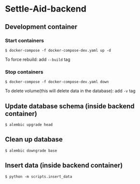 # Settle-Aid-backend

## Development container

### Start containers
```
$ docker-compose -f docker-compose-dev.yaml up -d
```

To force rebuild: add `--build` tag

### Stop containers
```
$ docker-compose -f docker-compose-dev.yaml down
```

To delete volume(this will delete data in the database): add `-v` tag

## Update database schema (inside backend container)

```
$ alembic upgrade head
```

## Clean up database
```
$ alembic downgrade base
```

## Insert data (inside backend container)
```
$ python -m scripts.insert_data
```